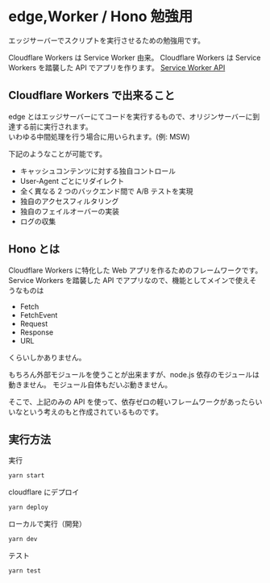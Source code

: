 # edge,Worker / Hono 勉強用

エッジサーバーでスクリプトを実行させるための勉強用です。

Cloudflare Workers は Service Worker 由来。
Cloudflare Workers は Service Workers を踏襲した API でアプリを作ります。
[Service Worker API](https://developer.mozilla.org/en-US/docs/Web/API/Service_Worker_API)

## Cloudflare Workers で出来ること

edge とはエッジサーバーにてコードを実行するもので、オリジンサーバーに到達する前に実行されます。   
いわゆる中間処理を行う場合に用いられます。(例: MSW)

下記のようなことが可能です。

- キャッシュコンテンツに対する独自コントロール
- User-Agent ごとにリダイレクト
- 全く異なる 2 つのバックエンド間で A/B テストを実現
- 独自のアクセスフィルタリング
- 独自のフェイルオーバーの実装
- ログの収集

## Hono とは

Cloudflare Workers に特化した Web アプリを作るためのフレームワークです。
Service Workers を踏襲した API でアプリなので、機能としてメインで使えそうなものは

- Fetch
- FetchEvent
- Request
- Response
- URL

くらいしかありません。

もちろん外部モジュールを使うことが出来ますが、node.js 依存のモジュールは動きません。
モジュール自体もだいぶ動きません。

そこで、上記のみの API を使って、依存ゼロの軽いフレームワークがあったらいいなという考えのもと作成されているものです。

## 実行方法

実行

```bash
yarn start
```

cloudflare にデプロイ

```bash
yarn deploy
```

ローカルで実行（開発）

```bash
yarn dev
```

テスト

```bash
yarn test
```
